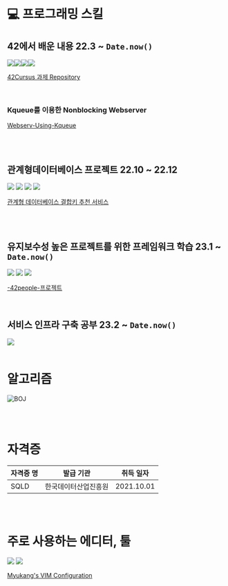 # 💻 프로그래밍 스킬

<!-- https://simpleicons.org/  -->
<!-- <img src="https://img.shields.io/badge/기술이름-색상번호?style=for-the-badge&logo=아이콘이름&logoColor=white">  -->

## 42에서 배운 내용 22.3 ~ `Date.now()`

<img src="https://img.shields.io/badge/C-A8B9CC?style=for-the-badge&logo=C&logoColor=white"><img src="https://img.shields.io/badge/C++-00599C?style=for-the-badge&logo=C++&logoColor=white"><img src="https://img.shields.io/badge/linux-00599C?style=for-the-badge&logo=linux&logoColor=white"><img src="https://img.shields.io/badge/docker-00599C?style=for-the-badge&logo=docker&logoColor=white">  

[42Cursus 과제 Repository](https://github.com/koreanddinghwan/42cursus)

<br>

### Kqueue를 이용한 Nonblocking Webserver

[Webserv-Using-Kqueue](https://github.com/koreanddinghwan/nginx-like-webserv-using-kqueue)

<br>
<br>


## 관계형데이터베이스 프로젝트 22.10 ~ 22.12
<img src="https://img.shields.io/badge/Pug-A86454?style=for-the-badge&logo=pug&logoColor=white">
<img src="https://img.shields.io/badge/Node.js-339933?style=for-the-badge&logo=node.js&logoColor=white">
<img src="https://img.shields.io/badge/Express-000000?style=for-the-badge&logo=Express&logoColor=white">
<img src="https://img.shields.io/badge/MySQL-4479A1?style=for-the-badge&logo=MySQL&logoColor=white">

[관계형 데이터베이스 결합키 추천 서비스](https://github.com/PreswotLab/preswotlab)

<br>
<br>

## 유지보수성 높은 프로젝트를 위한 프레임워크 학습 23.1 ~ `Date.now()`
<img src="https://img.shields.io/badge/TypeScript-3178C6?style=for-the-badge&logo=TypeScript&logoColor=white">
<img src="https://img.shields.io/badge/NestJS-E0234E?style=for-the-badge&logo=NestJS&logoColor=white">
<img src="https://img.shields.io/badge/TypeOrm-E0234E?style=for-the-badge&logo=TypeOrm&logoColor=white">  

[-42people-프로젝트](https://github.com/42projectPeople)

<br>

## 서비스 인프라 구축 공부 23.2 ~ `Date.now()`

<img src="https://img.shields.io/badge/aws-E0234E?style=for-the-badge&logo=aws&logoColor=white">

<br>
<br>

# 알고리즘

<!--![Anurag's GitHub stats](https://github-readme-stats.vercel.app/api?username=koreanddinghwan&show_icons=true&theme=radical)-->
![BOJ](http://mazassumnida.wtf/api/v2/generate_badge?boj=rkdaudghks99)  
<!-- ![Solved.ac프로필](https://solved.ac/rkdaudghks99) -->

<br><br>

# 자격증

| 자격증 명 | 발급 기관 | 취득 일자 |
|---------|---------|---------|
| SQLD | 한국데이터산업진흥원 | 2021.10.01 |



<br><br>

# 주로 사용하는 에디터, 툴
<img src="https://img.shields.io/badge/Vim-019733?style=for-the-badge&logo=Vim&logoColor=white">
<img src="https://img.shields.io/badge/Neovim-57A143?style=for-the-badge&logo=Neovim&logoColor=white">  

[Myukang's VIM Configuration](https://github.com/koreanddinghwan/vim-configuration)
